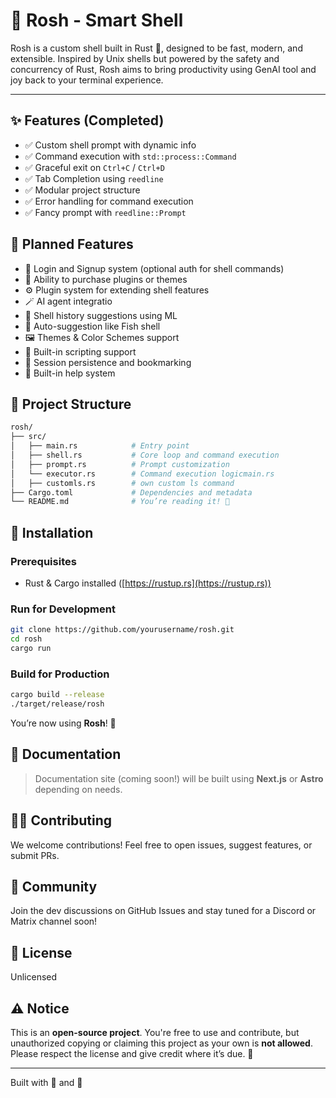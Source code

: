 # 🦀 Rosh - Smart Shell

Rosh is a custom shell built in Rust 🦀, designed to be fast, modern, and extensible. Inspired by Unix shells but powered by the safety and concurrency of Rust, Rosh aims to bring productivity using GenAI tool and joy back to your terminal experience.

---

## ✨ Features (Completed)

* ✅ Custom shell prompt with dynamic info
* ✅ Command execution with `std::process::Command`
* ✅ Graceful exit on `Ctrl+C` / `Ctrl+D`
* ✅ Tab Completion using `reedline`
* ✅ Modular project structure
* ✅ Error handling for command execution
* ✅ Fancy prompt with `reedline::Prompt`

## 🚧 Planned Features

* 🔐 Login and Signup system (optional auth for shell commands)
* 🛒 Ability to purchase plugins or themes
* ⚙️ Plugin system for extending shell features
* 🪄 AI agent integratio
* 🧠 Shell history suggestions using ML
* 🧩 Auto-suggestion like Fish shell
* 🖼️ Themes & Color Schemes support
* 🧪 Built-in scripting support
* 💾 Session persistence and bookmarking
* 📜 Built-in help system

## 📁 Project Structure

```bash
rosh/
├── src/
│   ├── main.rs            # Entry point
│   ├── shell.rs           # Core loop and command execution
│   ├── prompt.rs          # Prompt customization
│   └── executor.rs        # Command execution logicmain.rs 
│   ├── customls.rs        # own custom ls command
├── Cargo.toml             # Dependencies and metadata
└── README.md              # You’re reading it! 📖
```

## 🚀 Installation

### Prerequisites

* Rust & Cargo installed ([https://rustup.rs](https://rustup.rs))

### Run for Development

```bash
git clone https://github.com/yourusername/rosh.git
cd rosh
cargo run
```

### Build for Production

```bash
cargo build --release
./target/release/rosh
```

You’re now using **Rosh**! 🎉

## 📄 Documentation

> Documentation site (coming soon!) will be built using **Next.js** or **Astro** depending on needs.

## 👨‍💻 Contributing

We welcome contributions! Feel free to open issues, suggest features, or submit PRs.

## 💬 Community

Join the dev discussions on GitHub Issues and stay tuned for a Discord or Matrix channel soon!

## 📝 License

Unlicensed

## ⚠️ Notice

This is an **open-source project**. You're free to use and contribute, but unauthorized copying or claiming this project as your own is **not allowed**. Please respect the license and give credit where it’s due. 🙏

---

Built with 💙 and 🦀
